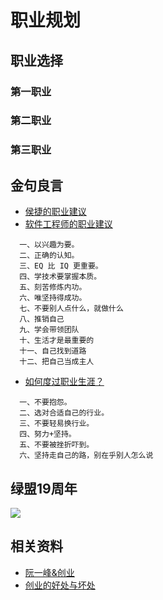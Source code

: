 # 职业规划
## 职业选择
### 第一职业
### 第二职业
### 第三职业
## 金句良言
- [侯捷的职业建议](http://www.ruanyifeng.com/blog/2008/05/jjhou_s_career_suggestions.html) 
- [软件工程师的职业建议](http://www.ruanyifeng.com/survivor/startup/advices.html)
``````
  一、以兴趣为要。
  二、正确的认知。
  三、EQ 比 IQ 更重要。
  四、学技术要掌握本质。
  五、刻苦修炼内功。
  六、唯坚持得成功。
  七、不要别人点什么，就做什么
  八、推销自己
  九、学会带领团队
  十、生活才是最重要的
  十一、自己找到道路
  十二、把自己当成主人
``````
- [如何度过职业生涯？](http://www.ruanyifeng.com/blog/2008/09/how_do_you_live_out_your_career_life.html)
``````
  一、不要抱怨。
  二、选对合适自己的行业。
  三、不要轻易换行业。
  四、努力+坚持。
  五、不要被挫折吓到。
  六、坚持走自己的路，别在乎别人怎么说
``````
## 绿盟19周年   

   <img src="https://wx3.sinaimg.cn/mw690/85e506dfly1g2ek6qrytwj20u0164gox.jpg">

## 相关资料
- [阮一峰&创业](http://www.ruanyifeng.com/blog/startup/)
- [创业的好处与坏处](http://www.ruanyifeng.com/blog/2007/06/why_not_to_do_a_startup.html)
